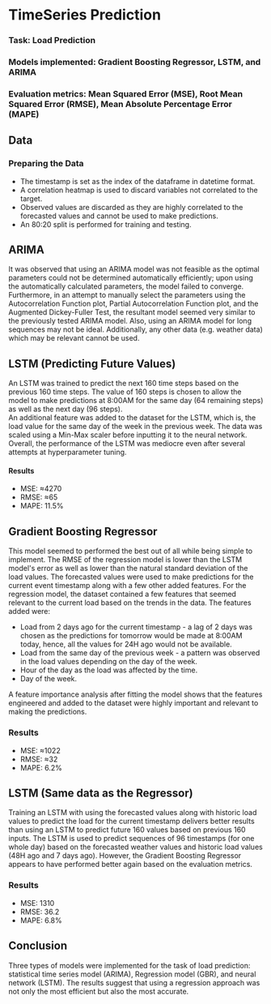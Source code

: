 # TimeSeries Prediction

### Task: Load Prediction

### Models implemented: Gradient Boosting Regressor, LSTM, and ARIMA
### Evaluation metrics: Mean Squared Error (MSE), Root Mean Squared Error (RMSE), Mean Absolute Percentage Error (MAPE)

## Data
### Preparing the Data 
- The timestamp is set as the index of the dataframe in datetime format.
- A correlation heatmap is used to discard variables not correlated to the target.
- Observed values are discarded as they are highly correlated to the forecasted values and cannot be used to make predictions.
- An 80:20 split is performed for training and testing.

## ARIMA
It was observed that using an ARIMA model was not feasible as the optimal parameters could not be determined automatically efficiently; upon using the automatically calculated parameters, the model failed to converge. Furthermore, in an attempt to manually select the parameters using the Autocorrelation Function plot, Partial Autocorrelation Function plot, and the Augmented Dickey-Fuller Test, the resultant model seemed very similar to the previously tested ARIMA model. Also, using an ARIMA model for long sequences may not be ideal. Additionally, any other data (e.g. weather data) which may be relevant cannot be used.

## LSTM (Predicting Future Values)
An LSTM was trained to predict the next 160 time steps based on the previous 160 time steps. The value of 160 steps is chosen to allow the model to make predictions at 8:00AM for the same day (64 remaining steps) as well as the next day (96 steps).  
An additional feature was added to the dataset for the LSTM, which is, the load value for the same day of the week in the previous week. The data was scaled using a Min-Max scaler before inputting it to the neural network. Overall, the performance of the LSTM was mediocre even after several attempts at hyperparameter tuning.  

#### Results
- MSE: ≈4270
- RMSE: ≈65
- MAPE: 11.5%

## Gradient Boosting Regressor
This model seemed to performed the best out of all while being simple to implement. The RMSE of the regression model is lower than the LSTM model's error as well as lower than the natural standard deviation of the load values. The forecasted values were used to make predictions for the current event timestamp along with a few other added features. For the regression model, the dataset contained a few features that seemed relevant to the current load based on the trends in the data. The features added were:
- Load from 2 days ago for the current timestamp - a lag of 2 days was chosen as the predictions for tomorrow would be made at 8:00AM today, hence, all the values for 24H ago would not be available.
- Load from the same day of the previous week - a pattern was observed in the load values depending on the day of the week.
- Hour of the day as the load was affected by the time.
- Day of the week.

A feature importance analysis after fitting the model shows that the features engineered and added to the dataset were highly important and relevant to making the predictions.

### Results
- MSE: ≈1022
- RMSE: ≈32
- MAPE: 6.2%

## LSTM (Same data as the Regressor)

Training an LSTM with using the forecasted values along with historic load values to predict the load for the current timestamp delivers better results than using an LSTM to predict future 160 values based on previous 160 inputs. The LSTM is used to predict sequences of 96 timestamps (for one whole day) based on the forecasted weather values and historic load values (48H ago and 7 days ago). However, the Gradient Boosting Regressor appears to have performed better again based on the evaluation metrics. 

### Results
- MSE: 1310 
- RMSE: 36.2
- MAPE: 6.8%

## Conclusion
Three types of models were implemented for the task of load prediction: statistical time series model (ARIMA), Regression model (GBR), and neural network (LSTM). The results suggest that using a regression approach was not only the most efficient but also the most accurate.